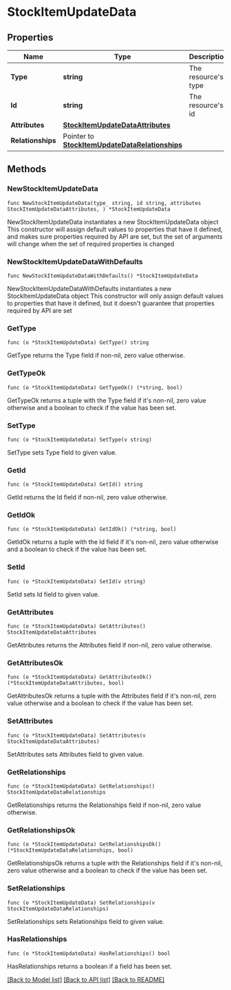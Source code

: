 # StockItemUpdateData

## Properties

Name | Type | Description | Notes
------------ | ------------- | ------------- | -------------
**Type** | **string** | The resource&#39;s type | 
**Id** | **string** | The resource&#39;s id | 
**Attributes** | [**StockItemUpdateDataAttributes**](StockItemUpdateDataAttributes.md) |  | 
**Relationships** | Pointer to [**StockItemUpdateDataRelationships**](StockItemUpdateDataRelationships.md) |  | [optional] 

## Methods

### NewStockItemUpdateData

`func NewStockItemUpdateData(type_ string, id string, attributes StockItemUpdateDataAttributes, ) *StockItemUpdateData`

NewStockItemUpdateData instantiates a new StockItemUpdateData object
This constructor will assign default values to properties that have it defined,
and makes sure properties required by API are set, but the set of arguments
will change when the set of required properties is changed

### NewStockItemUpdateDataWithDefaults

`func NewStockItemUpdateDataWithDefaults() *StockItemUpdateData`

NewStockItemUpdateDataWithDefaults instantiates a new StockItemUpdateData object
This constructor will only assign default values to properties that have it defined,
but it doesn't guarantee that properties required by API are set

### GetType

`func (o *StockItemUpdateData) GetType() string`

GetType returns the Type field if non-nil, zero value otherwise.

### GetTypeOk

`func (o *StockItemUpdateData) GetTypeOk() (*string, bool)`

GetTypeOk returns a tuple with the Type field if it's non-nil, zero value otherwise
and a boolean to check if the value has been set.

### SetType

`func (o *StockItemUpdateData) SetType(v string)`

SetType sets Type field to given value.


### GetId

`func (o *StockItemUpdateData) GetId() string`

GetId returns the Id field if non-nil, zero value otherwise.

### GetIdOk

`func (o *StockItemUpdateData) GetIdOk() (*string, bool)`

GetIdOk returns a tuple with the Id field if it's non-nil, zero value otherwise
and a boolean to check if the value has been set.

### SetId

`func (o *StockItemUpdateData) SetId(v string)`

SetId sets Id field to given value.


### GetAttributes

`func (o *StockItemUpdateData) GetAttributes() StockItemUpdateDataAttributes`

GetAttributes returns the Attributes field if non-nil, zero value otherwise.

### GetAttributesOk

`func (o *StockItemUpdateData) GetAttributesOk() (*StockItemUpdateDataAttributes, bool)`

GetAttributesOk returns a tuple with the Attributes field if it's non-nil, zero value otherwise
and a boolean to check if the value has been set.

### SetAttributes

`func (o *StockItemUpdateData) SetAttributes(v StockItemUpdateDataAttributes)`

SetAttributes sets Attributes field to given value.


### GetRelationships

`func (o *StockItemUpdateData) GetRelationships() StockItemUpdateDataRelationships`

GetRelationships returns the Relationships field if non-nil, zero value otherwise.

### GetRelationshipsOk

`func (o *StockItemUpdateData) GetRelationshipsOk() (*StockItemUpdateDataRelationships, bool)`

GetRelationshipsOk returns a tuple with the Relationships field if it's non-nil, zero value otherwise
and a boolean to check if the value has been set.

### SetRelationships

`func (o *StockItemUpdateData) SetRelationships(v StockItemUpdateDataRelationships)`

SetRelationships sets Relationships field to given value.

### HasRelationships

`func (o *StockItemUpdateData) HasRelationships() bool`

HasRelationships returns a boolean if a field has been set.


[[Back to Model list]](../README.md#documentation-for-models) [[Back to API list]](../README.md#documentation-for-api-endpoints) [[Back to README]](../README.md)


